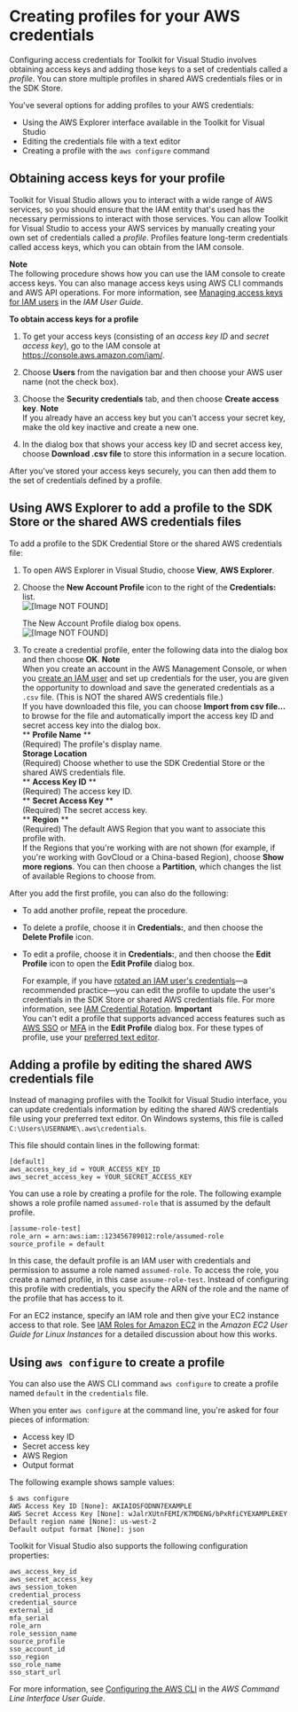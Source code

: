 # Creating profiles for your AWS credentials<a name="keys-profiles-credentials"></a>

Configuring access credentials for Toolkit for Visual Studio involves obtaining access keys and adding those keys to a set of credentials called a *profile*\. You can store multiple profiles in shared AWS credentials files or in the SDK Store\.

You've several options for adding profiles to your AWS credentials:
+ Using the AWS Explorer interface available in the Toolkit for Visual Studio
+ Editing the credentials file with a text editor
+ Creating a profile with the `aws configure` command

## Obtaining access keys for your profile<a name="accesskeys-for-toolkit"></a>

Toolkit for Visual Studio allows you to interact with a wide range of AWS services, so you should ensure that the IAM entity that's used has the necessary permissions to interact with those services\. You can allow Toolkit for Visual Studio to access your AWS services by manually creating your own set of credentials called a *profile*\. Profiles feature long\-term credentials called access keys, which you can obtain from the IAM console\.

**Note**  
The following procedure shows how you can use the IAM console to create access keys\. You can also manage access keys using AWS CLI commands and AWS API operations\. For more information, see [Managing access keys for IAM users](https://docs.aws.amazon.com/IAM/latest/UserGuide/id_credentials_access-keys.html#Using_CreateAccessKey) in the *IAM User Guide*\. <a name="manual-credentials"></a>

**To obtain access keys for a profile**

1. To get your access keys \(consisting of an *access key ID* and *secret access key*\), go to the IAM console at [https://console\.aws\.amazon\.com/iam/](https://console.aws.amazon.com/iam/)\.

1. Choose **Users** from the navigation bar and then choose your AWS user name \(not the check box\)\.

1. Choose the **Security credentials** tab, and then choose **Create access key**\.
**Note**  
If you already have an access key but you can't access your secret key, make the old key inactive and create a new one\.

1. In the dialog box that shows your access key ID and secret access key, choose **Download \.csv file** to store this information in a secure location\.

After you've stored your access keys securely, you can then add them to the set of credentials defined by a profile\.

## Using AWS Explorer to add a profile to the SDK Store or the shared AWS credentials files<a name="adding-a-profile-to-the-sdk-credential-store"></a>

To add a profile to the SDK Credential Store or the shared AWS credentials file:

1. To open AWS Explorer in Visual Studio, choose **View**, **AWS Explorer**\.

1. Choose the **New Account Profile** icon to the right of the **Credentials:** list\.  
![\[Image NOT FOUND\]](http://docs.aws.amazon.com/toolkit-for-visual-studio/latest/user-guide/images/credentials_ui.png)

   The New Account Profile dialog box opens\.  
![\[Image NOT FOUND\]](http://docs.aws.amazon.com/toolkit-for-visual-studio/latest/user-guide/images/tkv-account-add-update.png)

1. To create a credential profile, enter the following data into the dialog box and then choose **OK**\.
**Note**  
When you create an account in the AWS Management Console, or when you [create an IAM user](https://docs.aws.amazon.com/IAM/latest/UserGuide/id_users_create.html) and set up credentials for the user, you are given the opportunity to download and save the generated credentials as a `.csv` file\. \(This is NOT the shared AWS credentials file\.\)  
If you have downloaded this file, you can choose **Import from csv file\.\.\.** to browse for the file and automatically import the access key ID and secret access key into the dialog box\.  
** **Profile Name** **  
\(Required\) The profile's display name\.  
**Storage Location**  
\(Required\) Choose whether to use the SDK Credential Store or the shared AWS credentials file\.  
** **Access Key ID** **  
\(Required\) The access key ID\.  
** **Secret Access Key** **  
\(Required\) The secret access key\.  
** **Region** **  
\(Required\) The default AWS Region that you want to associate this profile with\.  
If the Regions that you're working with are not shown \(for example, if you're working with GovCloud or a China\-based Region\), choose **Show more regions**\. You can then choose a **Partition**, which changes the list of available Regions to choose from\.

After you add the first profile, you can also do the following:
+ To add another profile, repeat the procedure\.
+ To delete a profile, choose it in **Credentials:**, and then choose the **Delete Profile** icon\.
+ To edit a profile, choose it in **Credentials:**, and then choose the **Edit Profile** icon to open the **Edit Profile** dialog box\.

  For example, if you have [rotated an IAM user's credentials](https://docs.aws.amazon.com/general/latest/gr/aws-access-keys-best-practices.html)—a recommended practice—you can edit the profile to update the user's credentials in the SDK Store or shared AWS credentials file\. For more information, see [IAM Credential Rotation](http://aws.amazon.com/blogs/developer/iam-credential-rotation-access-key-management-for-net-applications-part-3/)\. 
**Important**  
You can't edit a profile that supports advanced access features such as [AWS SSO](sso-credentials.md) or [MFA](mfa-credentials.md) in the **Edit Profile** dialog box\. For these types of profile, use your [preferred text editor](#adding-a-profile-to-the-aws-credentials-profile-file)\.

## Adding a profile by editing the shared AWS credentials file<a name="adding-a-profile-to-the-aws-credentials-profile-file"></a>

Instead of managing profiles with the Toolkit for Visual Studio interface, you can update credentials information by editing the shared AWS credentials file using your preferred text editor\. On Windows systems, this file is called `C:\Users\USERNAME\.aws\credentials`\.

This file should contain lines in the following format:

```
[default]
aws_access_key_id = YOUR_ACCESS_KEY_ID
aws_secret_access_key = YOUR_SECRET_ACCESS_KEY
```

You can use a role by creating a profile for the role\. The following example shows a role profile named `assumed-role` that is assumed by the default profile\.

```
[assume-role-test]
role_arn = arn:aws:iam::123456789012:role/assumed-role
source_profile = default
```

In this case, the default profile is an IAM user with credentials and permission to assume a role named `assumed-role`\. To access the role, you create a named profile, in this case `assume-role-test`\. Instead of configuring this profile with credentials, you specify the ARN of the role and the name of the profile that has access to it\.

For an EC2 instance, specify an IAM role and then give your EC2 instance access to that role\. See [IAM Roles for Amazon EC2](https://docs.aws.amazon.com/AWSEC2/latest/UserGuide/iam-roles-for-amazon-ec2.html) in the *Amazon EC2 User Guide for Linux Instances* for a detailed discussion about how this works\.

## Using `aws configure` to create a profile<a name="aws-configure-profile"></a>

You can also use the AWS CLI command `aws configure` to create a profile named `default` in the `credentials` file\.

When you enter `aws configure` at the command line, you're asked for four pieces of information:
+ Access key ID
+ Secret access key
+ AWS Region
+ Output format

The following example shows sample values:

```
$ aws configure
AWS Access Key ID [None]: AKIAIOSFODNN7EXAMPLE
AWS Secret Access Key [None]: wJalrXUtnFEMI/K7MDENG/bPxRfiCYEXAMPLEKEY
Default region name [None]: us-west-2
Default output format [None]: json
```

Toolkit for Visual Studio also supports the following configuration properties:

```
aws_access_key_id
aws_secret_access_key
aws_session_token
credential_process
credential_source
external_id
mfa_serial
role_arn
role_session_name
source_profile
sso_account_id
sso_region
sso_role_name
sso_start_url
```

For more information, see [Configuring the AWS CLI](https://docs.aws.amazon.com/cli/latest/userguide/cli-chap-configure.html) in the *AWS Command Line Interface User Guide*\.